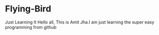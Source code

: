 # Flying-Bird
Just Learning It
Hello all, This is Amit Jha.I am just learning the super easy programming from github
